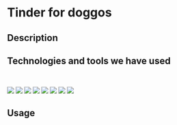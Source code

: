 # Tinder for doggos

## Description

## Technologies and tools we have used

<br>

![](https://img.shields.io/badge/-VS_Code-informational?style=flat&logo=microsoft&logoColor=white&color=darkgreen)
![](https://img.shields.io/badge/-JavaScript-informational?style=flat&logo=javascript&logoColor=white&color=darkgreen)
![](https://img.shields.io/badge/-MongoDB-informational?style=flat&logo=mongodb&logoColor=white&color=darkgreen)
![](https://img.shields.io/badge/-Postman-informational?style=flat&logo=postman&logoColor=white&color=darkgreen)
![](https://img.shields.io/badge/-Heroku-informational?style=flat&logo=heroku&logoColor=white&color=darkgreen)
![](https://img.shields.io/badge/-Netlify-informational?style=flat&logo=netlify&logoColor=white&color=darkgreen)
![](https://img.shields.io/badge/-Express-informational?style=flat&logo=express&logoColor=white&color=darkgreen)
![](https://img.shields.io/badge/-React-informational?style=flat&logo=react&logoColor=white&color=darkgreen)

## Usage